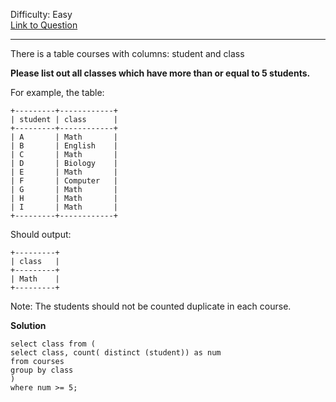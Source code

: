Difficulty: Easy  
[Link to Question](https://leetcode.com/problems/classes-more-than-5-students/)

------------------------------------------

There is a table courses with columns: student and class

**Please list out all classes which have more than or equal to 5 students.**

For example, the table:
```
+---------+------------+
| student | class      |
+---------+------------+
| A       | Math       |
| B       | English    |
| C       | Math       |
| D       | Biology    |
| E       | Math       |
| F       | Computer   |
| G       | Math       |
| H       | Math       |
| I       | Math       |
+---------+------------+
```
Should output:
```
+---------+
| class   |
+---------+
| Math    |
+---------+
```
 

Note:
The students should not be counted duplicate in each course.


**Solution**
```
select class from (
select class, count( distinct (student)) as num
from courses
group by class
)
where num >= 5;
```
